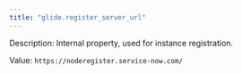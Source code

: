 ```yaml
---
title: "glide.register_server_url"
---
```


Description: Internal property, used for instance registration.

Value: `https://noderegister.service-now.com/`